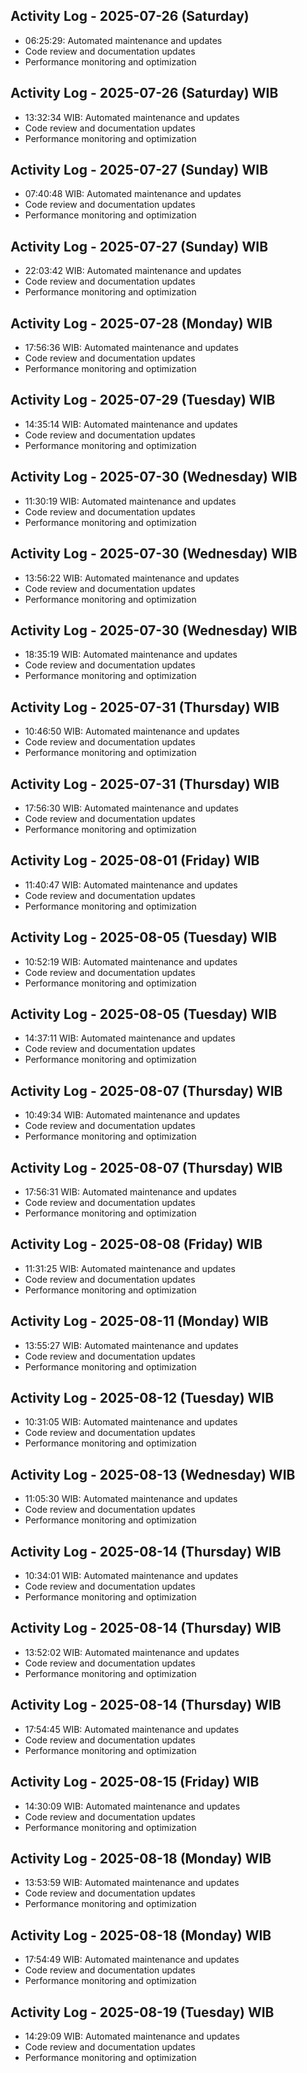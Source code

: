 ## Activity Log - 2025-07-26 (Saturday)
- 06:25:29: Automated maintenance and updates
- Code review and documentation updates
- Performance monitoring and optimization

## Activity Log - 2025-07-26 (Saturday) WIB
- 13:32:34 WIB: Automated maintenance and updates
- Code review and documentation updates
- Performance monitoring and optimization

## Activity Log - 2025-07-27 (Sunday) WIB
- 07:40:48 WIB: Automated maintenance and updates
- Code review and documentation updates
- Performance monitoring and optimization

## Activity Log - 2025-07-27 (Sunday) WIB
- 22:03:42 WIB: Automated maintenance and updates
- Code review and documentation updates
- Performance monitoring and optimization

## Activity Log - 2025-07-28 (Monday) WIB
- 17:56:36 WIB: Automated maintenance and updates
- Code review and documentation updates
- Performance monitoring and optimization

## Activity Log - 2025-07-29 (Tuesday) WIB
- 14:35:14 WIB: Automated maintenance and updates
- Code review and documentation updates
- Performance monitoring and optimization

## Activity Log - 2025-07-30 (Wednesday) WIB
- 11:30:19 WIB: Automated maintenance and updates
- Code review and documentation updates
- Performance monitoring and optimization

## Activity Log - 2025-07-30 (Wednesday) WIB
- 13:56:22 WIB: Automated maintenance and updates
- Code review and documentation updates
- Performance monitoring and optimization

## Activity Log - 2025-07-30 (Wednesday) WIB
- 18:35:19 WIB: Automated maintenance and updates
- Code review and documentation updates
- Performance monitoring and optimization

## Activity Log - 2025-07-31 (Thursday) WIB
- 10:46:50 WIB: Automated maintenance and updates
- Code review and documentation updates
- Performance monitoring and optimization

## Activity Log - 2025-07-31 (Thursday) WIB
- 17:56:30 WIB: Automated maintenance and updates
- Code review and documentation updates
- Performance monitoring and optimization

## Activity Log - 2025-08-01 (Friday) WIB
- 11:40:47 WIB: Automated maintenance and updates
- Code review and documentation updates
- Performance monitoring and optimization

## Activity Log - 2025-08-05 (Tuesday) WIB
- 10:52:19 WIB: Automated maintenance and updates
- Code review and documentation updates
- Performance monitoring and optimization

## Activity Log - 2025-08-05 (Tuesday) WIB
- 14:37:11 WIB: Automated maintenance and updates
- Code review and documentation updates
- Performance monitoring and optimization

## Activity Log - 2025-08-07 (Thursday) WIB
- 10:49:34 WIB: Automated maintenance and updates
- Code review and documentation updates
- Performance monitoring and optimization

## Activity Log - 2025-08-07 (Thursday) WIB
- 17:56:31 WIB: Automated maintenance and updates
- Code review and documentation updates
- Performance monitoring and optimization

## Activity Log - 2025-08-08 (Friday) WIB
- 11:31:25 WIB: Automated maintenance and updates
- Code review and documentation updates
- Performance monitoring and optimization

## Activity Log - 2025-08-11 (Monday) WIB
- 13:55:27 WIB: Automated maintenance and updates
- Code review and documentation updates
- Performance monitoring and optimization

## Activity Log - 2025-08-12 (Tuesday) WIB
- 10:31:05 WIB: Automated maintenance and updates
- Code review and documentation updates
- Performance monitoring and optimization

## Activity Log - 2025-08-13 (Wednesday) WIB
- 11:05:30 WIB: Automated maintenance and updates
- Code review and documentation updates
- Performance monitoring and optimization

## Activity Log - 2025-08-14 (Thursday) WIB
- 10:34:01 WIB: Automated maintenance and updates
- Code review and documentation updates
- Performance monitoring and optimization

## Activity Log - 2025-08-14 (Thursday) WIB
- 13:52:02 WIB: Automated maintenance and updates
- Code review and documentation updates
- Performance monitoring and optimization

## Activity Log - 2025-08-14 (Thursday) WIB
- 17:54:45 WIB: Automated maintenance and updates
- Code review and documentation updates
- Performance monitoring and optimization

## Activity Log - 2025-08-15 (Friday) WIB
- 14:30:09 WIB: Automated maintenance and updates
- Code review and documentation updates
- Performance monitoring and optimization

## Activity Log - 2025-08-18 (Monday) WIB
- 13:53:59 WIB: Automated maintenance and updates
- Code review and documentation updates
- Performance monitoring and optimization

## Activity Log - 2025-08-18 (Monday) WIB
- 17:54:49 WIB: Automated maintenance and updates
- Code review and documentation updates
- Performance monitoring and optimization

## Activity Log - 2025-08-19 (Tuesday) WIB
- 14:29:09 WIB: Automated maintenance and updates
- Code review and documentation updates
- Performance monitoring and optimization

